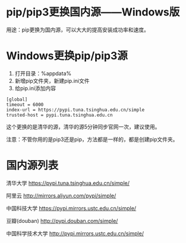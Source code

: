 # pip/pip3更换国内源——Windows版 #

用途：pip更换为国内源，可以大大的提高安装成功率和速度。


# Windows更换pip/pip3源 #

1. 打开目录：%appdata%
1. 新增pip文件夹，新建pip.ini文件
1. 给pip.ini添加内容
```
[global]
timeout = 6000
index-url = https://pypi.tuna.tsinghua.edu.cn/simple
trusted-host = pypi.tuna.tsinghua.edu.cn
```

这个更换的是清华的源，清华的源5分钟同步官网一次，建议使用。

注意：不管你用的是pip3还是pip，方法都是一样的，都是创建pip文件夹。


# 国内源列表 #

清华大学 https://pypi.tuna.tsinghua.edu.cn/simple/

阿里云 http://mirrors.aliyun.com/pypi/simple/

中国科技大学 https://pypi.mirrors.ustc.edu.cn/simple/ 

豆瓣(douban) http://pypi.douban.com/simple/ 

中国科学技术大学 http://pypi.mirrors.ustc.edu.cn/simple/


